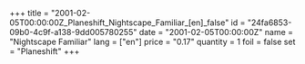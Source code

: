 +++
title = "2001-02-05T00:00:00Z_Planeshift_Nightscape_Familiar_[en]_false"
id = "24fa6853-09b0-4c9f-a138-9dd005780255"
date = "2001-02-05T00:00:00Z"
name = "Nightscape Familiar"
lang = ["en"]
price = "0.17"
quantity = 1
foil = false
set = "Planeshift"
+++
